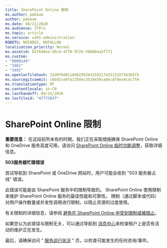 ```yaml
---
title: SharePoint Online 限制
ms.author: pebaum
author: pebaum
ms.date: 04/21/2020
ms.audience: ITPro
ms.topic: article
ms.service: o365-administration
ROBOTS: NOINDEX, NOFOLLOW
localization_priority: Normal
ms.assetid: b376d8ea-50c4-47f0-9720-50d80aa3f7f1
ms.custom:
- "9000149"
- "1662"
- "3491"
ms.openlocfilehash: 21d0f8d0118d92562b425921742513157563b5fb
ms.sourcegitcommit: c6692ce0fa1358ec3529e59ca0ecdfdea4cdc759
ms.translationtype: MT
ms.contentlocale: zh-CN
ms.lasthandoff: 09/15/2020
ms.locfileid: "47773837"
---
```

# <a name="sharepoint-online-throttling"></a>SharePoint Online 限制

**重要信息：** 在这段前所未有的时期，我们正在采取措施确保 SharePoint Online 和 OneDrive 服务高度可用，请访问 [SharePoint Online 临时功能调整](https://aka.ms/ODSPAdjustments)，获取详细信息。

**503服务器忙碌错误**

尝试导航到 SharePoint 或 OneDrive 网站时，用户可能会收到 "503 服务器占线" 错误。 

此错误可能是由 SharePoint 服务中的限制导致的。 SharePoint Online 使用限制来维护 SharePoint Online 服务的最佳性能和可靠性。 限制（通过脚本或代码）对用户操作数量或并发性调用进行限制，以阻止资源的过度使用。 

有关限制的详细信息，请参阅 [避免在 SharePoint Online 中受到限制或被阻止](https://docs.microsoft.com/sharepoint/dev/general-development/how-to-avoid-getting-throttled-or-blocked-in-sharepoint-online)。

如果您认为此错误与限制无关，可以通过导航到 [消息中心](https://portal.office.com/adminportal/home#/MessageCenter)来检查租户上是否有活动的维护正在发生。

 最后，请确保访问 " [服务运行状况](https://portal.office.com/adminportal/home#/servicehealth) " 页，以检查可能发生的任何咨询/事件。

